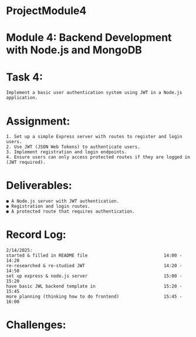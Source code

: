 # ProjectModule4

# Module 4: Backend Development with Node.js and MongoDB
# Task 4:
    Implement a basic user authentication system using JWT in a Node.js application. 
# Assignment:
    1. Set up a simple Express server with routes to register and login users.
    2. Use JWT (JSON Web Tokens) to authenticate users.
    3. Implement registration and login endpoints.
    4. Ensure users can only access protected routes if they are logged in (JWT required). 
# Deliverables:
    ● A Node.js server with JWT authentication.
    ● Registration and login routes.
    ● A protected route that requires authentication.

# Record Log:
    2/14/2025:
    started & filled in README file                             14:00 - 14:20
    re-researched & re-studied JWT                              14:20 - 14:50
    set up express & node.js server                             15:00 - 15:20
    have basic JWL backend template in                          15:20 - 15:45
    more planning (thinking how to do frontend)                 15:45 - 16:00


# Challenges: 